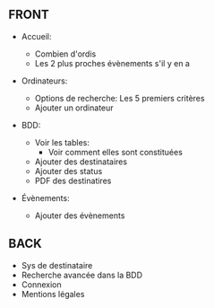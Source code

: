 ## FRONT
- Accueil:
    - Combien d'ordis
    - Les 2 plus proches évènements s'il y en a

- Ordinateurs:
    - Options de recherche: Les 5 premiers critères
    - Ajouter un ordinateur

- BDD:
    - Voir les tables:
        - Voir comment elles sont constituées
    - Ajouter des destinataires
    - Ajouter des status
    - PDF des destinatires

- Évènements:
    - Ajouter des évènements

## BACK
- Sys de destinataire
- Recherche avancée dans la BDD
- Connexion
- Mentions légales